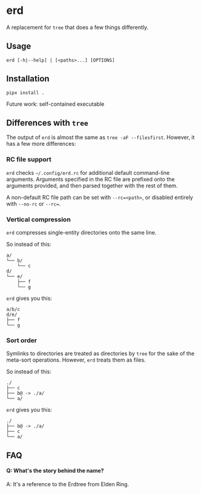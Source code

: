 # erd

A replacement for `tree` that does a few things differently.

## Usage

```
erd [-h|--help] | [<paths>...] [OPTIONS]
```

## Installation

```
pipx install .
```

Future work: self-contained executable

## Differences with `tree`

The output of `erd` is almost the same as `tree -aF --filesfirst`. However, it
has a few more differences:

### RC file support

`erd` checks `~/.config/erd.rc` for additional default command-line arguments.
Arguments specified in the RC file are prefixed onto the arguments provided, and
then parsed together with the rest of them.

A non-default RC file path can be set with `--rc=<path>`, or disabled entirely
with `--no-rc` or `--rc=`.

### Vertical compression

`erd` compresses single-entity directories onto the same line.

So instead of this:
```
a/
└── b/
    └── c
d/
└── e/
    ├── f
    └── g
```

`erd` gives you this:
```
a/b/c
d/e/
├── f
└── g
```

### Sort order

Symlinks to directories are treated as directories by `tree` for the sake of the
meta-sort operations. However, `erd` treats them as files.

So instead of this:
```
./
├── c
├── b@ -> ./a/
└── a/
```

`erd` gives you this:
```
./
├── b@ -> ./a/
├── c
└── a/
```

## FAQ

#### Q: What's the story behind the name?

A: It's a reference to the Erdtree from Elden Ring.
